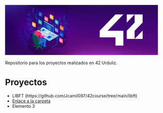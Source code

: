 
<img width="1215" alt="Screen_Shot" src="https://github.com/Jcamil097/42course/blob/main/header_002_.png">

<p>Repositorio para los proyectos realizados en 42 Urduliz.</p>

<h1>Proyectos</h1>

<ul>
  <li>LIBFT (https://github.com/Jcamil097/42course/tree/main/libft)</li>
  <li><a href="https://github.com/Jcamil097/42course/tree/main/libft">Enlace a la carpeta</a></li>
  <li>Elemento 3</li>
</ul>

